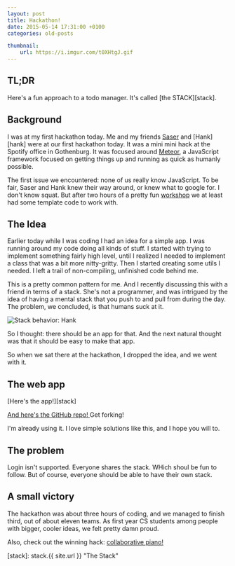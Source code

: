```yaml
---
layout: post
title: Hackathon!
date: 2015-05-14 17:31:00 +0100
categories: old-posts

thumbnail:
    url: https://i.imgur.com/t0XHtgJ.gif
---
```


TL;DR
---

Here's a fun approach to a todo manager. It's called [the STACK][stack].

Background
---

I was at my first hackathon today. Me and my friends [Saser][saser] and [Hank][hank] were at our
first hackathon today. It was a mini mini hack at the Spotify office in
Gothenburg. It was focused around [Meteor][meteor], a JavaScript framework focused on
getting things up and running as quick as humanly possible.

The first issue we encountered: none of us really know JavaScript. To be fair,
Saser and Hank knew their way around, or knew what to google for. I don't know
squat. But after two hours of a pretty fun [workshop][meteor-workshop] we at least had some
template code to work with.

The Idea
---

Earlier today while I was coding I had an idea for a simple app. I was running
around my code doing all kinds of stuff. I started with trying to implement
something fairly high level, until I realized I needed to implement a class
that was a bit more nitty-gritty. Then I started creating some utils I needed.
I left a trail of non-compiling, unfinished code behind me.

This is a pretty common pattern for me. And I recently discussing this with a friend in terms of a stack. She's not a programmer, and was intrigued by the idea of having a mental stack that you push to and pull from during the day. The problem, we concluded, is that humans suck at it.

![Stack behavior: Hank](http://i.imgur.com/t0XHtgJ.gif)

So I thought: there should be an app for that. And the next natural thought was
that it should be easy to make that app.

So when we sat there at the hackathon, I dropped the idea, and we went with it.

The web app
---

[Here's the app!][stack]

[ And here's the GitHub repo! ][stack-repo] Get forking!

I'm already using it. I love simple solutions like this, and I hope you will
to.

The problem
---

Login isn't supported. Everyone shares the stack. WHich shoul be fun to follow.
But of course, everyone should be able to have their own stack.

A small victory
---

The hackathon was about three hours of coding, and we managed to finish third,
out of about eleven teams. As first year CS students among people with bigger,
cooler ideas, we felt pretty damn proud.

Also, check out the winning hack: [collaborative piano!][piano]

[meteor-workshop]: http://slides.com/timbrandin/meteor-slack#/ "Meteor Workshop"
[meteor]: https://www.meteor.com/ "Meteor"
[piano]: http://piano2.meteor.com/ "Collaborative Piano"
[saser]: https://github.com/Saser "Saser GitHub"
[stack-repo]: https://github.com/hjorthjort/meteor-stack "The Stack on GitHub"
[stack]: stack.{{ site.url }} "The Stack"

